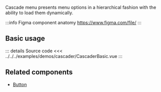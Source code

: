 Cascade menu presents menu options in a hierarchical fashion with the ability to load them dynamically.

:::info Figma component anatomy
https://www.figma.com/file/
:::

## Basic usage

<CascaderBasic />

::: details Source code
<<< ../../../examples/demos/cascader/CascaderBasic.vue
:::

## Related components

- [Button](/components/button/button.doc)
